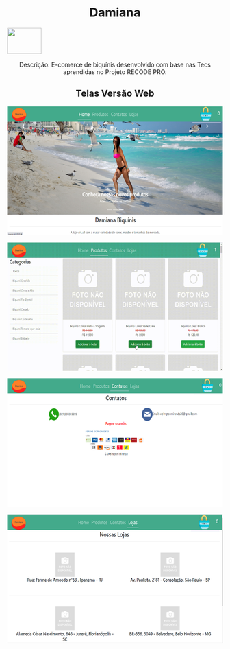 <h1 align="center"> Damiana</h1><img width="80" height="60" src="Damiana_REACT/src/views/estilos/img/Logo.png">

<p align="center">Descrição: E-comerce de biquínis desenvolvido com base nas Tecs aprendidas no Projeto RECODE PRO.</p>

<h2 align="center">Telas Versão Web</h2> 

<div>
    <p align="center">
      <img width="550" height="300" src="Damiana_REACT/src/assets/to_readme/tela_home.png">
    </p>
    <p align="center">
        <img width="550" height="300" src="Damiana_REACT/src/assets/to_readme/tela_produtos.gif">
    </p>
</div>
<div>
    <p align="center">
      <img width="550" height="300" src="Damiana_REACT/src/assets/to_readme/tela_contato.png">
    </p>
    <p align="center">
      <img width="550" height="300" src="Damiana_REACT/src/assets/to_readme/tela_lojas.png">
    </p>
 </div>

